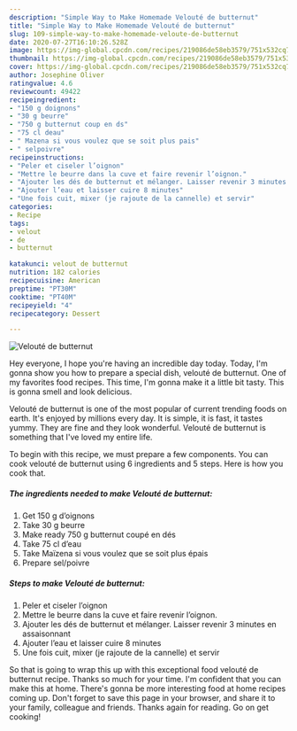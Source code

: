 ```yaml
---
description: "Simple Way to Make Homemade Velouté de butternut"
title: "Simple Way to Make Homemade Velouté de butternut"
slug: 109-simple-way-to-make-homemade-veloute-de-butternut
date: 2020-07-27T16:10:26.528Z
image: https://img-global.cpcdn.com/recipes/219086de58eb3579/751x532cq70/veloute-de-butternut-photo-principale-de-la-recette.jpg
thumbnail: https://img-global.cpcdn.com/recipes/219086de58eb3579/751x532cq70/veloute-de-butternut-photo-principale-de-la-recette.jpg
cover: https://img-global.cpcdn.com/recipes/219086de58eb3579/751x532cq70/veloute-de-butternut-photo-principale-de-la-recette.jpg
author: Josephine Oliver
ratingvalue: 4.6
reviewcount: 49422
recipeingredient:
- "150 g doignons"
- "30 g beurre"
- "750 g butternut coup en ds"
- "75 cl deau"
- " Mazena si vous voulez que se soit plus pais"
- " selpoivre"
recipeinstructions:
- "Peler et ciseler l’oignon"
- "Mettre le beurre dans la cuve et faire revenir l’oignon."
- "Ajouter les dés de butternut et mélanger. Laisser revenir 3 minutes en assaisonnant"
- "Ajouter l’eau et laisser cuire 8 minutes"
- "Une fois cuit, mixer (je rajoute de la cannelle) et servir"
categories:
- Recipe
tags:
- velout
- de
- butternut

katakunci: velout de butternut 
nutrition: 182 calories
recipecuisine: American
preptime: "PT30M"
cooktime: "PT40M"
recipeyield: "4"
recipecategory: Dessert

---
```



![Velouté de butternut](https://img-global.cpcdn.com/recipes/219086de58eb3579/751x532cq70/veloute-de-butternut-photo-principale-de-la-recette.jpg)

Hey everyone, I hope you're having an incredible day today. Today, I'm gonna show you how to prepare a special dish, velouté de butternut. One of my favorites food recipes. This time, I'm gonna make it a little bit tasty. This is gonna smell and look delicious.



Velouté de butternut is one of the most popular of current trending foods on earth. It's enjoyed by millions every day. It is simple, it is fast, it tastes yummy. They are fine and they look wonderful. Velouté de butternut is something that I've loved my entire life.


To begin with this recipe, we must prepare a few components. You can cook velouté de butternut using 6 ingredients and 5 steps. Here is how you cook that.

<!--inarticleads1-->

##### The ingredients needed to make Velouté de butternut:

1. Get 150 g d’oignons
1. Take 30 g beurre
1. Make ready 750 g butternut coupé en dés
1. Take 75 cl d’eau
1. Take  Maïzena si vous voulez que se soit plus épais
1. Prepare  sel/poivre




<!--inarticleads2-->

##### Steps to make Velouté de butternut:

1. Peler et ciseler l’oignon
1. Mettre le beurre dans la cuve et faire revenir l’oignon.
1. Ajouter les dés de butternut et mélanger. Laisser revenir 3 minutes en assaisonnant
1. Ajouter l’eau et laisser cuire 8 minutes
1. Une fois cuit, mixer (je rajoute de la cannelle) et servir




So that is going to wrap this up with this exceptional food velouté de butternut recipe. Thanks so much for your time. I'm confident that you can make this at home. There's gonna be more interesting food at home recipes coming up. Don't forget to save this page in your browser, and share it to your family, colleague and friends. Thanks again for reading. Go on get cooking!
